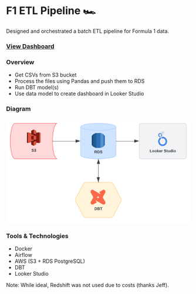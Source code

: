 # F1 ETL Pipeline 🏎️

Designed and orchestrated a batch ETL pipeline for Formula 1 data.

### [View Dashboard](https://lookerstudio.google.com/u/2/reporting/726a8752-3a0c-45a2-9064-f091a137e920/page/FRM4D)

### Overview
- Get CSVs from S3 bucket
- Process the files using Pandas and push them to RDS
- Run DBT model(s)
- Use data model to create dashboard in Looker Studio

### Diagram
![diagram](diagram.png)

### Tools & Technologies
- Docker
- Airflow
- AWS (S3 + RDS PostgreSQL)
- DBT
- Looker Studio

Note: While ideal, Redshift was not used due to costs (thanks Jeff).
